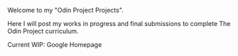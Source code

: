Welcome to my "Odin Project Projects". 

Here I will post my works in progress and final submissions to complete The Odin Project curriculum.

Current WIP:
Google Homepage